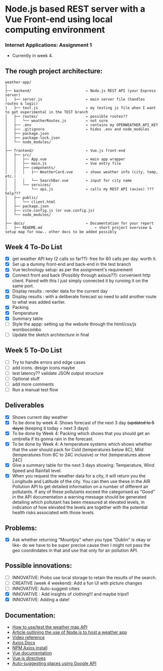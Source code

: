 # Node.js based REST server with a Vue Front-end using local computing environment

### Internet Applications: Assignment 1
- Currently in week 4.

## The rough project architecture:

```
weather-app/
│
├── backend/                         ← Node.js REST API (your Express server)
│   ├── server.js                    ← main server file (handles routes & logic)
|   ├── test.js                      ← my testing js file when I want to get experimental in the TEST branch
│   ├── routes/                      ← possible routes??
│   │   └── weatherRoutes.js         ← not sure
│   ├── .env                         ← contains my OPENWEATHER_API_KEY
│   ├── .gitignore                   ← hides .env and node_modules
│   ├── package.json
│   ├── package-lock.json
│   └── node_modules/
│
├── frontend/                        ← Vue.js front-end
│   ├── src/
│   │   ├── App.vue                  ← main app wrapper
│   │   ├── main.js                  ← Vue entry file
│   │   ├── components/
│   │   │   ├── WeatherCard.vue      ← shows weather info (city, temp, etc.)
│   │   │   └── SearchBar.vue        ← input for city name
│   │   └── services/
│   │       └── api.js               ← calls my REST API (axios) ??? help???
│   ├── public/
│   │   └── client.html
│   ├── package.json
│   ├── vite.config.js (or vue.config.js)
│   └── node_modules/
│
├── docs/                            ← Documentation for your report
│   ├── README.md                        ← short project overview & setup map for now.. other docs to be added possibly
```

## Week 4 To-Do List
- [x] get weather API key (2 calls so far??): free for 60 calls per day. worth it.
- [x] Set up a dummy front-end and back-end in the test branch
- [x] Vue technology setup: as per the assignment's requirement
- [x] Connect front and back (Possibly through axious??): convenient http client. Paired with this I just simply connected it by running it on the same port.
- [x] Display results : render data for the current day
- [x] Display results : with a deliberate forecast so need to add another route to what was added earlier.
- [x] Packing
- [x] Temperature
- [x] Summary table
- [ ] Style the appp: setting up the website through the html/css/js wombocombo
- [ ] Update the sketch architecture in final

## Week 5 To-Do List
- [ ] Try to handle errors and edge cases
- [ ] add icons. design icons maybe
- [ ] test latency?? validate JSON output structure
- [ ] Optional stuff
- [ ] add more comments
- [ ] Run a manual test flow

## Deliverables
- [x] Shows current day weather
- [x] To be done by week 4: Shows forecast of the next 3 day ~~(updated to 5 days)~~ (keeping it today + next 3 days)
- [x] To be done by Week 4: Packing which shows that you should get an umbrella if its gonna rain in the forecast.
- [x] To be done by Week 4: A temperature systems which shows whether that the user should pack for Cold (temperatures below 8C), Mild (temperatures from 8C to 24C inclusive) or Hot (temperatures above 24C)
- [x] Give a summary table for the next 3 days showing: Temperature, Wind Speed and Rainfall level.
- [x] When you request the weather data for a city, it will return you the Longitude and Latitude of the city. You can then use these in the AIR Pollution API to get detailed information on a number of different air pollutants. If any of these pollutants exceed the categorised as "Good" in the API documentation a warning message should be generated detailing which pollutant has been measured at elevated levels, in indication of how elevated the levels are together with the potential health risks associated with those levels.

## Problems:
- [x] Ask whether returning "Mountjoy" when you type "Dublin" is okay or like- do we have to be super precise cause then I might not pass the geo coordindates in that and use that only for air pollution API.

## Possible innovations:
- [ ] INNOVATIVE: Probs use local storage to retain the results of the search.
- [ ] CREATIVE (week 4 weekend): Add a fun UI with picture changes
- [ ] INNOVATIVE: Auto-suggest cities
- [x] INNOVATIVE : Add insights of clothing!!! and maybe trips!!
- [x] INNOVATIVE: Adding a date!

## Documentation: 

- [How to use/test the weather map API](https://openweathermap.org/current)
- [Article outlining the use of Node.js to host a weather app](https://medium.com/@lokavarapusuryanandini/node-js-weather-app-real-time-weather-updates-from-openweather-api-5c232d0fd645)
- [Video reference](https://youtu.be/D32qawkUxF8?si=4thgwuseMRPn-rPS)
- [Axios Docs](https://axios-http.com/docs/intro)
- [NPM Axios install](https://www.npmjs.com/package/axios)
- [Vue documentation](https://vuejs.org/guide/introduction.html)
- [Vue.js directives](https://vueschool.io/articles/vuejs-tutorials/vue-js-directives-a-beginners-guide/)
- [Auto-suggesting places using Google API](https://youtu.be/Z4mSBypzQsI)
